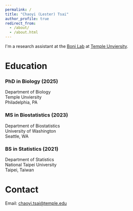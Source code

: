 ```yaml
---
permalink: /
title: "Chaoyi (Lester) Tsai"
author_profile: true
redirect_from: 
  - /about/
  - /about.html
---
```


I'm a research assistant at the [Boni Lab](https://mol.ax) at [Temple Unviersity](https://www.temple.edu). 

Education
======
### PhD in Biology (2025) 
Department of Biology \
Temple Unviersity \
Philadelphia, PA 

### MS in Biostatistics (2023) 
Department of Biostatistics \
University of Washington \
Seattle, WA 

### BS in Statistics (2021)
Department of Statistics \
National Taipei University \
Taipei, Taiwan

Contact
======
Email: <chaoyi.tsai@temple.edu>
